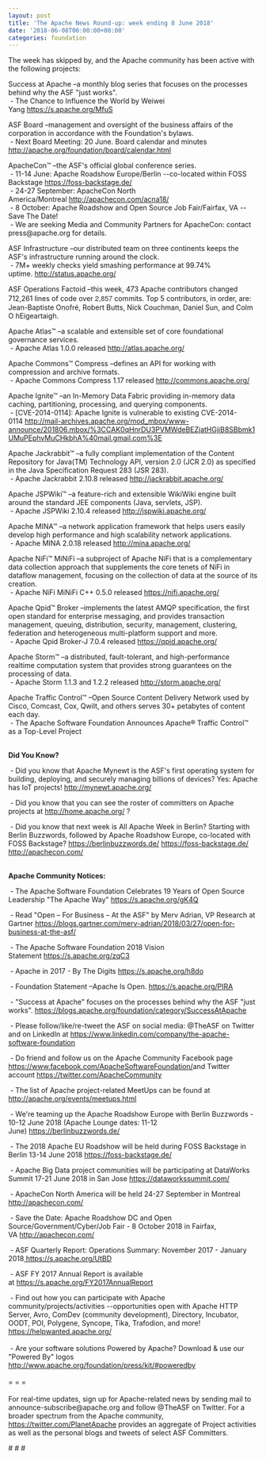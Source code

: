 ```yaml
---
layout: post
title: 'The Apache News Round-up: week ending 8 June 2018'
date: '2018-06-08T00:00:00+00:00'
categories: foundation
---
```

<p>The week has skipped by, and the Apache community has been active with the following projects:</p> 
  <p>Success at Apache&nbsp;–a monthly blog series that focuses on the processes behind why the ASF &quot;just works&quot;.<br />&nbsp;-&nbsp;The Chance to Influence the World by Weiwei Yang&nbsp;<a href="https://s.apache.org/MfuS">https://s.apache.org/MfuS</a></p> 
  <p>ASF Board –management and oversight of the business affairs of the corporation in accordance with the Foundation's bylaws.<br />&nbsp;- Next Board Meeting: 20 June. Board calendar and minutes <a href="http://apache.org/foundation/board/calendar.html">http://apache.org/foundation/board/calendar.html</a></p> 
  <p>ApacheCon™ –the ASF's official global conference series.<br />&nbsp;- 11-14 June: Apache Roadshow Europe/Berlin --co-located within FOSS Backstage <a href="https://foss-backstage.de/">https://foss-backstage.de/</a><br />&nbsp;- 24-27 September: ApacheCon North America/Montreal&nbsp;<a href="http://apachecon.com/acna18/">http://apachecon.com/acna18/</a><br />&nbsp;- 8 October: Apache Roadshow and Open Source Job Fair/Fairfax, VA --Save The Date!<br />&nbsp;-&nbsp;We are seeking Media and Community Partners for ApacheCon: contact press@apache.org for details.&nbsp;</p> 
  <p>ASF Infrastructure –our distributed team on three continents keeps the ASF's infrastructure running around the clock.<br />&nbsp;- 7M+ weekly checks yield smashing performance at 99.74% uptime.&nbsp;<a href="http://status.apache.org/">http://status.apache.org/</a></p> 
  <p>ASF Operations Factoid&nbsp;–this week, 473 Apache contributors changed 712,261 lines of code over <font color="#333333" face="Helvetica Neue, Helvetica, Arial, sans-serif"><span style="font-size: 14px;">2,857</span></font>&nbsp;commits. Top 5 contributors, in order, are: Jean-Baptiste Onofré, Robert Butts, Nick Couchman, Daniel Sun, and Colm O hEigeartaigh.</p> 
  <p>Apache Atlas™ –a scalable and extensible set of core foundational governance services.<br />&nbsp;-&nbsp;Apache Atlas 1.0.0 released&nbsp;<a href="http://atlas.apache.org/">http://atlas.apache.org/</a> </p> 
  <p>Apache Commons™ Compress –defines an API for working with compression and archive formats.<br />&nbsp;-&nbsp;Apache Commons Compress 1.17 released&nbsp;<a href="http://commons.apache.org/">http://commons.apache.org/</a></p> 
  <p>Apache Ignite™ –an In-Memory Data Fabric providing in-memory data caching, partitioning, processing, and querying components.<br />&nbsp;- [CVE-2014-0114]: Apache Ignite is vulnerable to existing CVE-2014-0114&nbsp;<a href="http://mail-archives.apache.org/mod_mbox/www-announce/201806.mbox/%3CCAK0qHnrDU3PVMWdeBEZjatHGjiB8SBbmk1UMuPEphvMuCHkbhA%40mail.gmail.com%3E">http://mail-archives.apache.org/mod_mbox/www-announce/201806.mbox/%3CCAK0qHnrDU3PVMWdeBEZjatHGjiB8SBbmk1UMuPEphvMuCHkbhA%40mail.gmail.com%3E</a></p> 
  <p>Apache Jackrabbit™ –a fully compliant implementation of the Content Repository for Java(TM) Technology API, version 2.0 (JCR 2.0) as specified in the Java Specification Request 283 (JSR 283).<br />&nbsp;- Apache Jackrabbit 2.10.8 released&nbsp;<a href="http://jackrabbit.apache.org/">http://jackrabbit.apache.org/</a></p> 
  <p>Apache JSPWiki™ –a feature-rich and extensible WikiWiki engine built around the standard JEE components (Java, servlets, JSP).<br />&nbsp;- Apache JSPWiki 2.10.4 released&nbsp;<a href="http://jspwiki.apache.org/">http://jspwiki.apache.org/</a></p> 
  <p>Apache MINA™ –a network application framework that helps users easily develop high performance and high scalability network applications.&nbsp;<br />&nbsp;-&nbsp;Apache MINA 2.0.18 released&nbsp;<a href="http://mina.apache.org/">http://mina.apache.org/</a> </p> 
  <p>Apache NiFi™ MiNiFi –a subproject of Apache NiFi that is a complementary data collection approach that supplements the core tenets of NiFi in dataflow management, focusing on the collection of data at the source of its creation.<br />&nbsp;-&nbsp;Apache NiFi MiNiFi C++ 0.5.0 released&nbsp;<a href="https://nifi.apache.org/">https://nifi.apache.org/</a></p> 
  <p>Apache Qpid™ Broker –implements the latest AMQP specification, the first open standard for enterprise messaging, and provides transaction management, queuing, distribution, security, management, clustering, federation and heterogeneous multi-platform support and more. <br />&nbsp;- Apache Qpid Broker-J 7.0.4 released&nbsp;<a href="https://qpid.apache.org/">https://qpid.apache.org/</a></p> 
  <p>Apache Storm™ –a distributed, fault-tolerant, and high-performance realtime computation system that provides strong guarantees on the processing of data.<br />&nbsp;-&nbsp;Apache Storm 1.1.3 and 1.2.2 released&nbsp;<a href="http://storm.apache.org">http://storm.apache.org/</a></p> 
  <p>Apache Traffic Control™ –Open Source Content Delivery Network used by Cisco, Comcast, Cox, Qwilt, and others serves 30+ petabytes of content each day.<br />&nbsp;- The Apache Software Foundation Announces Apache® Traffic Control™ as a Top-Level Project&nbsp;</p> 
  <p style="font-weight: bold;"> </p> 
  <p><strong><br />Did You Know?</strong></p> 
  <div> 
    <p>&nbsp;- Did you know that Apache Mynewt is the ASF's first operating system for building, deploying, and securely managing billions of devices? Yes: Apache has IoT projects!&nbsp;<a href="http://mynewt.apache.org/">http://mynewt.apache.org/</a></p> 
    <p>&nbsp;- Did you know that you can see the roster of committers on Apache projects at&nbsp;<a href="http://home.apache.org/">http://home.apache.org/</a> ?</p> 
    <p>&nbsp;- Did you know that next week is All Apache Week in Berlin? Starting with Berlin Buzzwords, followed by Apache Roadshow Europe, co-located with FOSS Backstage?&nbsp;<a href="https://berlinbuzzwords.de/">https://berlinbuzzwords.de/</a> <a href="https://foss-backstage.de/">https://foss-backstage.de/</a> <a href="http://apachecon.com/">http://apachecon.com/</a></p> 
    <p> </p> 
    <p> </p> 
  </div> 
  <div><strong><br />Apache Community Notices:</strong></div> 
  <p>&nbsp;- The Apache<span style="font-size: 10.8333px;"> </span>Software Foundation Celebrates 19 Years of Open Source Leadership &quot;The Apache Way&quot;&nbsp;<a href="https://s.apache.org/gK4Q">https://s.apache.org/gK4Q</a></p> 
  <p>&nbsp;- Read &quot;Open – For Business – At the ASF&quot; by Merv Adrian, VP Research at Gartner&nbsp;<a href="https://blogs.gartner.com/merv-adrian/2018/03/27/open-for-business-at-the-asf/">https://blogs.gartner.com/merv-adrian/2018/03/27/open-for-business-at-the-asf/</a><br /></p> 
  <p>&nbsp;- The Apache Software Foundation 2018 Vision Statement&nbsp;<a href="https://s.apache.org/zqC3">https://s.apache.org/zqC3</a></p> 
  <p>&nbsp;- Apache in 2017 - By The Digits&nbsp;<a href="https://s.apache.org/h8do">https://s.apache.org/h8do</a></p> 
  <p>&nbsp;- Foundation Statement –Apache Is Open. <a href="https://s.apache.org/PIRA">https://s.apache.org/PIRA</a></p> 
  <div> 
    <p>&nbsp;- &quot;Success at Apache&quot; focuses on the processes behind why the ASF &quot;just works&quot;. <a href="https://blogs.apache.org/foundation/category/SuccessAtApache">https://blogs.apache.org/foundation/category/SuccessAtApache</a></p> 
  </div> 
  <div> 
    <p>&nbsp;- Please follow/like/re-tweet the ASF on social media: @TheASF on Twitter and on LinkedIn at <a href="https://www.linkedin.com/company/the-apache-software-foundation">https://www.linkedin.com/company/the-apache-software-foundation</a></p> 
    <p>&nbsp;- Do friend and follow us on the Apache Community Facebook page <a href="https://www.facebook.com/ApacheSoftwareFoundation/">https://www.facebook.com/ApacheSoftwareFoundation/</a>and Twitter account <a href="https://twitter.com/ApacheCommunity">https://twitter.com/ApacheCommunity</a></p> 
  </div> 
  <div> 
    <p><a href="https://feathercast.apache.org/"></a></p> 
  </div> 
  <div> 
    <p>&nbsp;- The list of Apache project-related MeetUps can be found at <a href="https://twitter.com/ApacheCommunity">http://apache.org/events/meetups.html<br /></a></p> 
    <p>&nbsp;- We're teaming up the Apache Roadshow Europe with Berlin Buzzwords - 10-12 June 2018 (Apache Lounge dates: 11-12 June)&nbsp;<a href="https://berlinbuzzwords.de/">https://berlinbuzzwords.de/</a></p> 
    <p>&nbsp;- The 2018 Apache EU Roadshow will be held during FOSS Backstage in Berlin 13-14 June 2018&nbsp;<a href="https://foss-backstage.de/">https://foss-backstage.de/</a></p> 
  </div> 
  <div> 
    <p>&nbsp;- Apache Big Data project communities will be participating at DataWorks Summit 17-21 June 2018 in San Jose <a href="https://dataworkssummit.com/">https://dataworkssummit.com/</a></p> 
    <p>&nbsp;- ApacheCon North America&nbsp;will be held 24-27 September in Montreal <a href="http://apachecon.com/">http://apachecon.com/</a></p> 
    <p>&nbsp;- Save the Date: Apache Roadshow DC and Open Source/Government/Cyber/Job Fair - 8 October 2018 in Fairfax, VA&nbsp;<a href="http://apachecon.com/">http://apachecon.com/</a></p> 
    <p>&nbsp;- ASF Quarterly Report: Operations Summary: November 2017 - January 2018<a href="https://s.apache.org/UtBD">&nbsp;https://s.apache.org/UtBD</a></p> 
  </div> 
  <div> 
    <p>&nbsp;- ASF FY 2017 Annual Report is available at&nbsp;<a href="https://s.apache.org/FY2017AnnualReport">https://s.apache.org/FY2017AnnualReport</a></p> 
  </div> 
  <div>&nbsp;- Find out how you can participate with Apache community/projects/activities --opportunities open with Apache HTTP Server, Avro, ComDev (community development), Directory, Incubator, OODT, POI, Polygene, Syncope, Tika, Trafodion, and more! <a href="https://helpwanted.apache.org/">https://helpwanted.apache.org/</a></div> 
  <div><br /></div> 
  <div>&nbsp;- Are your software solutions Powered by Apache? Download &amp; use our &quot;Powered By&quot; logos <a href="http://www.apache.org/foundation/press/kit/#poweredby">http://www.apache.org/foundation/press/kit/#poweredby</a></div> 
  <div><br /></div> 
  <div>= = =</div> 
  <div><br /></div> 
  <div>For real-time updates, sign up for Apache-related news by sending mail to announce-subscribe@apache.org and follow @TheASF on Twitter. For a broader spectrum from the Apache community, <a href="https://twitter.com/PlanetApache">https://twitter.com/PlanetApache</a> provides an aggregate of Project activities as well as the personal blogs and tweets of select ASF Committers.</div> 
  <p># # #</p>
